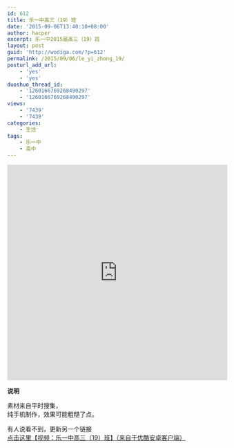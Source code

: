 ```yaml
---
id: 612
title: 乐一中高三（19）班
date: '2015-09-06T13:40:10+08:00'
author: hacper
excerpt: 乐一中2015届高三（19）班
layout: post
guid: 'http://wodiga.com/?p=612'
permalink: /2015/09/06/le_yi_zhong_19/
posturl_add_url:
    - 'yes'
    - 'yes'
duoshuo_thread_id:
    - '1260166769268490297'
    - '1260166769268490297'
views:
    - '7439'
    - '7439'
categories:
    - 生活
tags:
    - 乐一中
    - 高中
---
```



<iframe frameborder="0" height="498" src="http://player.youku.com/embed/XMTMyODc1NDIyMA==" width="510"></iframe>

**说明**

素材来自平时搜集，  
纯手机制作，效果可能粗糙了点。

有人说看不到，更新另一个链接  
[点击这里【视频：乐一中高三（19）班】（来自于优酷安卓客户端）](http://v.youku.com/v_show/id_XMTMyODc1NDIyMA==.html?x&sharefrom=android)
